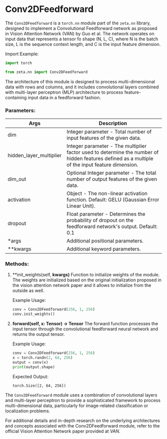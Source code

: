 
# Conv2DFeedforward

The `Conv2DFeedforward` is a `torch.nn` module part of the `zeta.nn` library, designed to implement a Convolutional Feedforward network as proposed in Vision Attention Network (VAN) by Guo et al. The network operates on input data that represents a tensor fo shape (N, L, C), where N is the batch size, L is the sequence context length, and C is the input feature dimension.

Import Example:
```python
import torch

from zeta.nn import Conv2DFeedforward
```

The architecture of this module is designed to process multi-dimensional data with rows and columns, and it includes convolutional layers combined with multi-layer perceptron (MLP) architecture to process feature-containing input data in a feedforward fashion.

### Parameters:

| Args                    | Description                                                                                                                                     |
|-------------------------|-------------------------------------------------------------------------------------------------------------------------------------------------|
| dim                     | Integer parameter - Total number of input features of the given data.                                                                          |
| hidden_layer_multiplier | Integer parameter - The multiplier factor used to determine the number of hidden features defined as a multiple of the input feature dimension.  |
| dim_out                 | Optional Integer parameter - The total number of output features of the given data.                                                             |
| activation              | Object - The non-linear activation function. Default: GELU (Gaussian Error Linear Unit).                                                        |
| dropout                 | Float parameter - Determines the probability of dropout on the feedforward network's output. Default: 0.1                                       |
| \*args                  | Additional positional parameters.                                                                                                                |
| \*\*kwargs              | Additional keyword parameters.                                                                                                                   |

### Methods:

1. **init_weights(self, **kwargs)**
    Function to initialize weights of the module. The weights are initialized based on the original initialization proposed in the vision attention network paper and it allows to initialize from the outside as well.

    Example Usage:
    ```python
    conv = Conv2DFeedforward(256, 1, 256)
    conv.init_weights()
    ```

2. **forward(self, x: Tensor) -> Tensor**
    The forward function processes the input tensor through the convolutional feedforward neural network and returns the output tensor.

    Example Usage:
    ```python
    conv = Conv2DFeedforward(256, 1, 256)
    x = torch.randn(2, 64, 256)
    output = conv(x)
    print(output.shape)
    ```
    Expected Output:
    ```
    torch.Size([2, 64, 256])
    ```

The `Conv2DFeedforward` module uses a combination of convolutional layers and multi-layer perceptron to provide a sophisticated framework to process multi-dimensional data, particularly for image-related classification or localization problems.

For additional details and in-depth research on the underlying architectures and concepts associated with the Conv2DFeedforward module, refer to the official Vision Attention Network paper provided at _VAN_.
